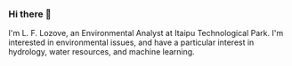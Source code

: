 ### Hi there 👋

I'm L. F. Lozove, an Environmental Analyst at Itaipu Technological Park. 
I'm interested in environmental issues, and have a particular interest in hydrology, water resources, and machine learning.



<!--
**Lozove/Lozove** is a ✨ _special_ ✨ repository because its `README.md` (this file) appears on your GitHub profile.

Here are some ideas to get you started:

- 🔭 I’m currently working on ...
- 🌱 I’m currently learning ...
- 👯 I’m looking to collaborate on ...
- 🤔 I’m looking for help with ...
- 💬 Ask me about ...
- 📫 How to reach me: ...
- 😄 Pronouns: ...
- ⚡ Fun fact: ...
-->

